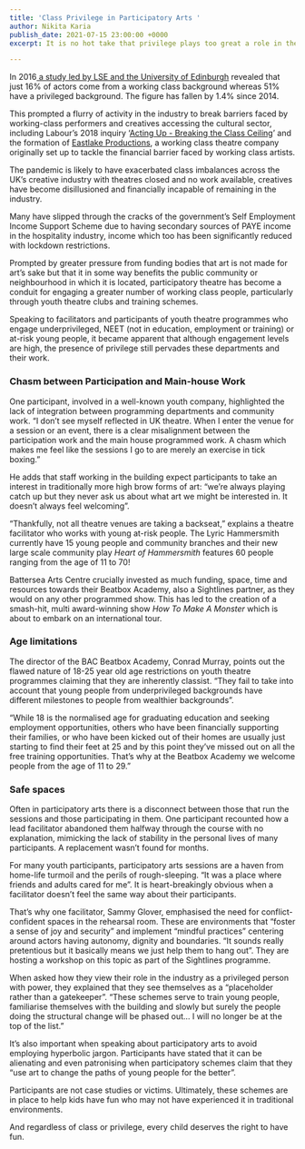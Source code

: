 ```yaml
---
title: 'Class Privilege in Participatory Arts '
author: Nikita Karia
publish_date: 2021-07-15 23:00:00 +0000
excerpt: It is no hot take that privilege plays too great a role in the arts.

---
```

In 2016[ a study led by LSE and the University of Edinburgh](https://journals.sagepub.com/doi/full/10.1177/0038038516629917?rss=1) revealed that just 16% of actors come from a working class background whereas 51% have a privileged background. The figure has fallen by 1.4% since 2014.

This prompted a flurry of activity in the industry to break barriers faced by working-class performers and creatives accessing the cultural sector, including Labour’s 2018 inquiry ‘[Acting Up - Breaking the Class Ceiling](https://d3n8a8pro7vhmx.cloudfront.net/campaigncountdown/pages/1157/attachments/original/1502725031/Acting-Up-Report.pdf?1502725031)’ and the formation of [Eastlake Productions](https://www.theatren16ltd.co.uk/), a working class theatre company originally set up to tackle the financial barrier faced by working class artists.

The pandemic is likely to have exacerbated class imbalances across the UK’s creative industry with theatres closed and no work available, creatives have become disillusioned and financially incapable of remaining in the industry.

Many have slipped through the cracks of the government’s Self Employment Income Support Scheme due to having secondary sources of PAYE income in the hospitality industry, income which too has been significantly reduced with lockdown restrictions.

Prompted by greater pressure from funding bodies that art is not made for art’s sake but that it in some way benefits the public community or neighbourhood in which it is located, participatory theatre has become a conduit for engaging a greater number of working class people, particularly through youth theatre clubs and training schemes.

Speaking to facilitators and participants of youth theatre programmes who engage underprivileged, NEET (not in education, employment or training) or at-risk young people, it became apparent that although engagement levels are high, the presence of privilege still pervades these departments and their work.

### Chasm between Participation and Main-house Work

One participant, involved in a well-known youth company, highlighted the lack of integration between programming departments and community work. “I don’t see myself reflected in UK theatre. When I enter the venue for a session or an event, there is a clear misalignment between the participation work and the main house programmed work. A chasm which makes me feel like the sessions I go to are merely an exercise in tick boxing.”

He adds that staff working in the building expect participants to take an interest in traditionally more high brow forms of art: “we’re always playing catch up but they never ask us about what art we might be interested in. It doesn’t always feel welcoming”.

“Thankfully, not all theatre venues are taking a backseat,” explains a theatre facilitator who works with young at-risk people. The Lyric Hammersmith currently have 15 young people and community branches and their new large scale community play _Heart of Hammersmith_ features 60 people ranging from the age of 11 to 70!

Battersea Arts Centre crucially invested as much funding, space, time and resources towards their Beatbox Academy, also a Sightlines partner, as they would on any other programmed show. This has led to the creation of a smash-hit, multi award-winning show _How To Make A Monster_ which is about to embark on an international tour.

### Age limitations

The director of the BAC Beatbox Academy, Conrad Murray, points out the flawed nature of 18-25 year old age restrictions on youth theatre programmes claiming that they are inherently classist. “They fail to take into account that young people from underprivileged backgrounds have different milestones to people from wealthier backgrounds”.

“While 18 is the normalised age for graduating education and seeking employment opportunities, others who have been financially supporting their families, or who have been kicked out of their homes are usually just starting to find their feet at 25 and by this point they’ve missed out on all the free training opportunities. That’s why at the Beatbox Academy we welcome people from the age of 11 to 29.”

### Safe spaces

Often in participatory arts there is a disconnect between those that run the sessions and those participating in them. One participant recounted how a lead facilitator abandoned them halfway through the course with no explanation, mimicking the lack of stability in the personal lives of many participants. A replacement wasn’t found for months.

For many youth participants, participatory arts sessions are a haven from home-life turmoil and the perils of rough-sleeping. “It was a place where friends and adults cared for me”. It is heart-breakingly obvious when a facilitator doesn’t feel the same way about their participants.

That’s why one facilitator, Sammy Glover, emphasised the need for conflict-confident spaces in the rehearsal room. These are environments that “foster a sense of joy and security” and implement “mindful practices” centering around actors having autonomy, dignity and boundaries. “It sounds really pretentious but it basically means we just help them to hang out”. They are hosting a workshop on this topic as part of the Sightlines programme.

When asked how they view their role in the industry as a privileged person with power, they explained that they see themselves as a “placeholder rather than a gatekeeper”. “These schemes serve to train young people, familiarise themselves with the building and slowly but surely the people doing the structural change will be phased out… I will no longer be at the top of the list.”

It’s also important when speaking about participatory arts to avoid employing hyperbolic jargon. Participants have stated that it can be alienating and even patronising when participatory schemes claim that they “use art to change the paths of young people for the better”.

Participants are not case studies or victims. Ultimately, these schemes are in place to help kids have fun who may not have experienced it in traditional environments.

And regardless of class or privilege, every child deserves the right to have fun.